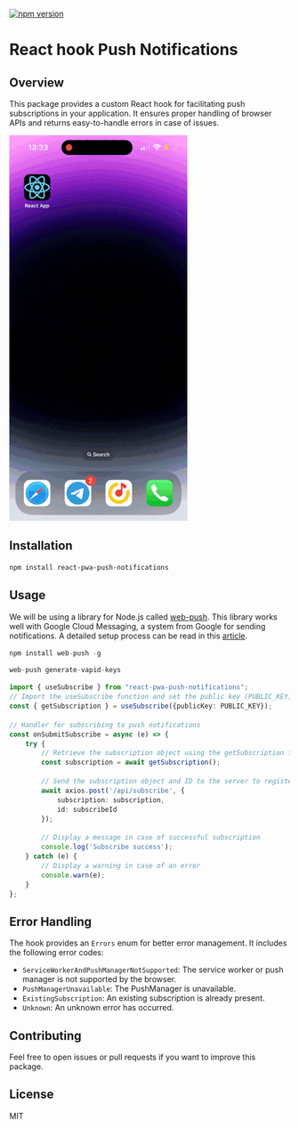 [![npm version](https://badge.fury.io/js/react-hook-webauthn.svg)](https://badge.fury.io/js/react-pwa-push-notifications)
# React hook Push Notifications

## Overview

This package provides a custom React hook for facilitating push subscriptions in your application. It ensures proper handling of browser APIs and returns easy-to-handle errors in case of issues.

![demo](./img/demo.gif)
## Installation

```bash
npm install react-pwa-push-notifications
```

## Usage

We will be using a library for Node.js called [web-push](https://github.com/web-push-libs/web-push). This library works well with Google Cloud Messaging, a system from Google for sending notifications.
A detailed setup process can be read in this [article](https://dev.to/u4aew/how-to-set-up-push-notifications-in-safari-on-ios-ki9).

```javascript
npm install web-push -g
```

```javascript
web-push generate-vapid-keys
```

```typescript
import { useSubscribe } from "react-pwa-push-notifications";
// Import the useSubscribe function and set the public key (PUBLIC_KEY)
const { getSubscription } = useSubscribe({publicKey: PUBLIC_KEY});

// Handler for subscribing to push notifications
const onSubmitSubscribe = async (e) => {
    try {
        // Retrieve the subscription object using the getSubscription function
        const subscription = await getSubscription();

        // Send the subscription object and ID to the server to register the subscription
        await axios.post('/api/subscribe', {
            subscription: subscription,
            id: subscribeId
        });

        // Display a message in case of successful subscription
        console.log('Subscribe success');
    } catch (e) {
        // Display a warning in case of an error
        console.warn(e);
    }
};
```

## Error Handling

The hook provides an `Errors` enum for better error management. It includes the following error codes:

- `ServiceWorkerAndPushManagerNotSupported`: The service worker or push manager is not supported by the browser.
- `PushManagerUnavailable`: The PushManager is unavailable.
- `ExistingSubscription`: An existing subscription is already present.
- `Unknown`: An unknown error has occurred.

## Contributing

Feel free to open issues or pull requests if you want to improve this package.

## License

MIT
